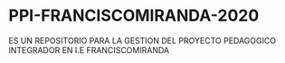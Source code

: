 # PPI-FRANCISCOMIRANDA-2020
ES UN REPOSITORIO PARA LA GESTION DEL PROYECTO PEDAGOGICO INTEGRADOR EN I.E FRANCISCOMIRANDA

